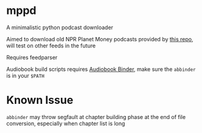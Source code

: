 # mppd
A minimalistic python podcast downloader

Aimed to download old NPR Planet Money podcasts provided by [this repo](https://github.com/xjcl/planetmoney-rss),
will test on other feeds in the future

Requires feedparser

Audiobook build scripts requires [Audiobook Binder](http://bluezbox.com/audiobookbinder.html), make sure the `abbinder` is in your `$PATH`

# Known Issue

`abbinder` may throw segfault at chapter building phase at the end of file conversion, especially when chapter list is long
